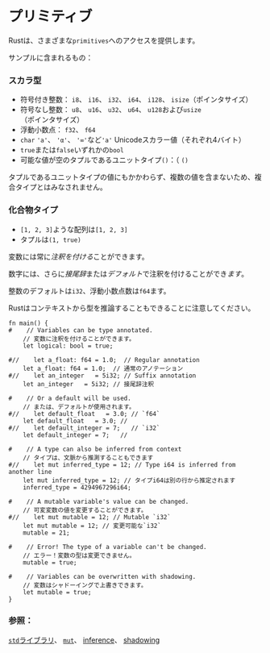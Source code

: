 # <!--Primitives--> プリミティブ

<!--Rust provides access to a wide variety of `primitives`.-->
Rustは、さまざまな`primitives`へのアクセスを提供します。
<!--A sample includes:-->
サンプルに含まれるもの：


### <!--Scalar Types--> スカラ型

* <!--signed integers: `i8`, `i16`, `i32`, `i64`, `i128` and `isize` (pointer size)-->
   符号付き整数： `i8`、 `i16`、 `i32`、 `i64`、 `i128`、 `isize`（ポインタサイズ）
* <!--unsigned integers: `u8`, `u16`, `u32`, `u64`, `u128` and `usize` (pointer size)-->
   符号なし整数： `u8`、 `u16`、 `u32`、 `u64`、 `u128`および`usize`（ポインタサイズ）
* <!--floating point: `f32`, `f64`-->
   浮動小数点： `f32`、 `f64`
* <!--`char` Unicode scalar values like `'a'`, `'α'` and `'∞'` (4 bytes each)-->
   `char` `'a'`、 `'α'`、 `'∞'`など`'a'` Unicodeスカラー値（それぞれ4バイト）
* <!--`bool` either `true` or `false`-->
   `true`または`false`いずれかの`bool`
* <!--and the unit type `()`, whose only possible value is an empty tuple: `()`-->
   可能な値が空のタプルであるユニットタイプ`()`：（ `()`

<!--Despite the value of a unit type being a tuple, it is not considered a compound type because it does not contain multiple values.-->
タプルであるユニットタイプの値にもかかわらず、複数の値を含まないため、複合タイプとはみなされません。

### <!--Compound Types--> 化合物タイプ

* <!--arrays like `[1, 2, 3]`-->
   `[1, 2, 3]`ような配列は`[1, 2, 3]`
* <!--tuples like `(1, true)`-->
   タプルは`(1, true)`

<!--Variables can always be *type annotated*.-->
変数には常に*注釈を付ける*ことができます。
<!--Numbers may additionally be annotated via a *suffix* or *by default*.-->
数字には、さらに*接尾辞*または*デフォルト*で注釈を付けることができ*ます*。
<!--Integers default to `i32` and floats to `f64`.-->
整数のデフォルトは`i32`、浮動小数点数は`f64`ます。
<!--Note that Rust can also infer types from context.-->
Rustはコンテキストから型を推論することもできることに注意してください。

```rust,editable,ignore,mdbook-runnable
fn main() {
#    // Variables can be type annotated.
    // 変数に注釈を付けることができます。
    let logical: bool = true;

#//    let a_float: f64 = 1.0;  // Regular annotation
    let a_float: f64 = 1.0;  // 通常のアノテーション
#//    let an_integer   = 5i32; // Suffix annotation
    let an_integer   = 5i32; // 接尾辞注釈

#    // Or a default will be used.
    // または、デフォルトが使用されます。
#//    let default_float   = 3.0; // `f64`
    let default_float   = 3.0; // 
#//    let default_integer = 7;   // `i32`
    let default_integer = 7;   // 
    
#    // A type can also be inferred from context 
    // タイプは、文脈から推測することもできます
#//    let mut inferred_type = 12; // Type i64 is inferred from another line
    let mut inferred_type = 12; // タイプi64は別の行から推定されます
    inferred_type = 4294967296i64;
    
#    // A mutable variable's value can be changed.
    // 可変変数の値を変更することができます。
#//    let mut mutable = 12; // Mutable `i32`
    let mut mutable = 12; // 変更可能な`i32`
    mutable = 21;
    
#    // Error! The type of a variable can't be changed.
    // エラー！変数の型は変更できません。
    mutable = true;
    
#    // Variables can be overwritten with shadowing.
    // 変数はシャドーイングで上書きできます。
    let mutable = true;
}
```

### <!--See also:--> 参照：

<!--[the `std` library][std], [`mut`][mut], [inference], and [shadowing]-->
[`std`ライブラリ][std]、 [`mut`][mut]、 [inference]、 [shadowing]

<!--[std]: https://doc.rust-lang.org/std/
 [mut]: variable_bindings/mut.html
 [inference]: types/inference.html
 [shadowing]: variable_bindings/scope.html
-->
[std]: https://doc.rust-lang.org/std/
 [mut]: variable_bindings/mut.html
 [inference]: types/inference.html
 [shadowing]: variable_bindings/scope.html

